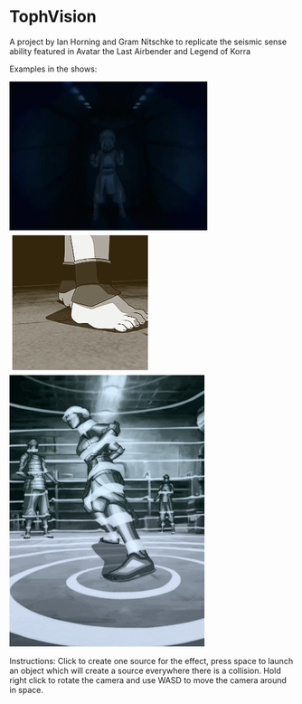 # TophVision
A project by Ian Horning and Gram Nitschke to replicate the seismic sense ability featured in Avatar the Last Airbender and Legend of Korra

Examples in the shows:

![](gifs/inBox.gif)
![](gifs/inArena.gif)
![](gifs/lin.gif)

Instructions:
Click to create one source for the effect, press space to launch an object which will create a source everywhere there is a collision.
Hold right click to rotate the camera and use WASD to move the camera around in space.
